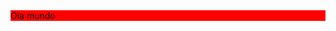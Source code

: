 <div style="background-color:red;">
  Ola mundo
</div>
<!--<div styles = "background-color: red">
  ## I'm Said 👋
  ### *An enthusiast in competitive programming* 👨‍💻 *and robotics* 🤖 </h3>
  #### *Computer engineering student at the Federal University of Itajubá [UNIFEI](https://unifei.edu.br/)*

  #### Competitive Programming - Social
  * **Codeforces:** [saideira](https://codeforces.com/profile/saideira)
  * **CodeChef:** [saideira](https://www.codechef.com/users/saideira)
  * **AtCoder:** [saideira](https://atcoder.jp/users/saideira)
  * **Neps Academy:** [saideira](https://neps.academy/br/user/20159)
  * **Beecrowd:** [saideira](https://www.beecrowd.com.br/judge/pt/profile/570489)
  * **HackerRank:** [saideira](https://www.hackerrank.com/saideira)

  #### My Life in Programming Language
  ##### C ➜ C++ ➜ Haskell ➜ Java ➜ HTML ➜ CSS ➜ JavaScript ➜ ReactJS ➜ NextJS ➜ ... 

  <h2> Contatos: </h2> 
  <div>
    <a href = "mailto:brunosaidalvesdesouza@gmail.com">
      <img src="https://img.shields.io/badge/Gmail-D14836?style=for-the-badge&logo=gmail&logoColor=white" target="_blank" >
    </a>
</div>
</div>-->
